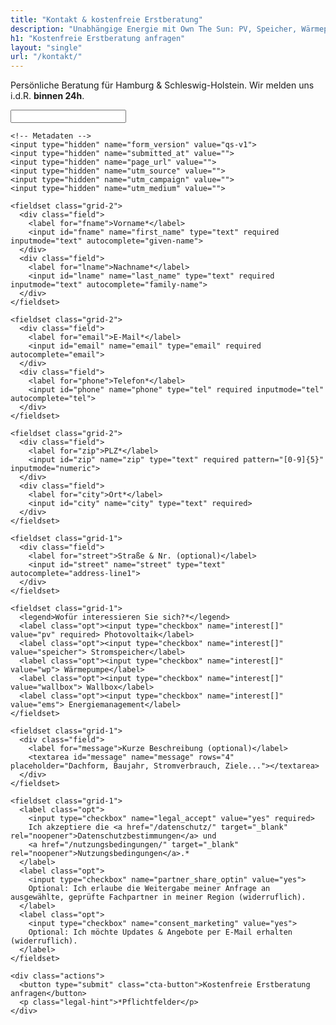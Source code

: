 ```yaml
---
title: "Kontakt & kostenfreie Erstberatung"
description: "Unabhängige Energie mit Own The Sun: PV, Speicher, Wärmepumpe & Wallbox. Kostenfreie Erstberatung – jetzt anfragen."
h1: "Kostenfreie Erstberatung anfragen"
layout: "single"
url: "/kontakt/"
---
```


<section class="form-wrap">
  <p class="lead">
    Persönliche Beratung für Hamburg & Schleswig-Holstein. Wir melden uns i.d.R. <strong>binnen 24h</strong>.
  </p>

  <!-- Formular -->
  <form id="ots-contact" class="ots-form" method="post" action="https://automation.ownthesun.de/webhook/lead" novalidate>
    <!-- Anti-Spam (Honeypot: muss leer bleiben) -->
    <input type="text" name="website" class="hp" tabindex="-1" autocomplete="off" aria-hidden="true">

    <!-- Metadaten -->
    <input type="hidden" name="form_version" value="qs-v1">
    <input type="hidden" name="submitted_at" value="">
    <input type="hidden" name="page_url" value="">
    <input type="hidden" name="utm_source" value="">
    <input type="hidden" name="utm_campaign" value="">
    <input type="hidden" name="utm_medium" value="">

    <fieldset class="grid-2">
      <div class="field">
        <label for="fname">Vorname*</label>
        <input id="fname" name="first_name" type="text" required inputmode="text" autocomplete="given-name">
      </div>
      <div class="field">
        <label for="lname">Nachname*</label>
        <input id="lname" name="last_name" type="text" required inputmode="text" autocomplete="family-name">
      </div>
    </fieldset>

    <fieldset class="grid-2">
      <div class="field">
        <label for="email">E-Mail*</label>
        <input id="email" name="email" type="email" required autocomplete="email">
      </div>
      <div class="field">
        <label for="phone">Telefon*</label>
        <input id="phone" name="phone" type="tel" required inputmode="tel" autocomplete="tel">
      </div>
    </fieldset>

    <fieldset class="grid-2">
      <div class="field">
        <label for="zip">PLZ*</label>
        <input id="zip" name="zip" type="text" required pattern="[0-9]{5}" inputmode="numeric">
      </div>
      <div class="field">
        <label for="city">Ort*</label>
        <input id="city" name="city" type="text" required>
      </div>
    </fieldset>

    <fieldset class="grid-1">
      <div class="field">
        <label for="street">Straße & Nr. (optional)</label>
        <input id="street" name="street" type="text" autocomplete="address-line1">
      </div>
    </fieldset>

    <fieldset class="grid-1">
      <legend>Wofür interessieren Sie sich?*</legend>
      <label class="opt"><input type="checkbox" name="interest[]" value="pv" required> Photovoltaik</label>
      <label class="opt"><input type="checkbox" name="interest[]" value="speicher"> Stromspeicher</label>
      <label class="opt"><input type="checkbox" name="interest[]" value="wp"> Wärmepumpe</label>
      <label class="opt"><input type="checkbox" name="interest[]" value="wallbox"> Wallbox</label>
      <label class="opt"><input type="checkbox" name="interest[]" value="ems"> Energiemanagement</label>
    </fieldset>

    <fieldset class="grid-1">
      <div class="field">
        <label for="message">Kurze Beschreibung (optional)</label>
        <textarea id="message" name="message" rows="4" placeholder="Dachform, Baujahr, Stromverbrauch, Ziele..."></textarea>
      </div>
    </fieldset>

    <fieldset class="grid-1">
      <label class="opt">
        <input type="checkbox" name="legal_accept" value="yes" required>
        Ich akzeptiere die <a href="/datenschutz/" target="_blank" rel="noopener">Datenschutzbestimmungen</a> und
        <a href="/nutzungsbedingungen/" target="_blank" rel="noopener">Nutzungsbedingungen</a>.*
      </label>
      <label class="opt">
        <input type="checkbox" name="partner_share_optin" value="yes">
        Optional: Ich erlaube die Weitergabe meiner Anfrage an ausgewählte, geprüfte Fachpartner in meiner Region (widerruflich).
      </label>
      <label class="opt">
        <input type="checkbox" name="consent_marketing" value="yes">
        Optional: Ich möchte Updates & Angebote per E-Mail erhalten (widerruflich).
      </label>
    </fieldset>

    <div class="actions">
      <button type="submit" class="cta-button">Kostenfreie Erstberatung anfragen</button>
      <p class="legal-hint">*Pflichtfelder</p>
    </div>
  </form>
</section>

<!-- Hidden-Felder befüllen (stört den 302-Redirect nicht) -->
<script>
  (function () {
    var qs = new URLSearchParams(location.search);
    function set(name, val){ var el = document.querySelector('input[name="'+name+'"]'); if (el) el.value = val || ""; }
    set("page_url", location.href);
    set("submitted_at", new Date().toISOString());
    set("utm_source", qs.get("utm_source"));
    set("utm_medium", qs.get("utm_medium"));
    set("utm_campaign", qs.get("utm_campaign"));
  })();
</script>